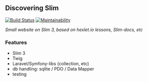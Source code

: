 ## Discovering Slim

[![Build Status](https://travis-ci.org/Yorickov/slim-dev.svg?branch=master)](https://travis-ci.org/Yorickov/slim-dev)
[![Maintainability](https://api.codeclimate.com/v1/badges/b1cd61b5411ba85d43e0/maintainability)](https://codeclimate.com/github/Yorickov/slim-dev/maintainability)

*Small website on Slim 3, based on hexlet.io lessons, Slim-docs, etc*

### Features
- Slim 3
- Twig
- Laravel/Symfony-libs (collection, etc)
- db handling: sqlite / PDO / Data Mapper 
- testing
